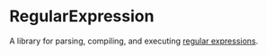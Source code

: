 # RegularExpression
A library for parsing, compiling, and executing [regular expressions](https://en.wikipedia.org/wiki/Regular_expression).
